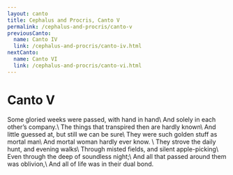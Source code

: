 ```yaml
---
layout: canto
title: Cephalus and Procris, Canto V
permalink: /cephalus-and-procris/canto-v
previousCanto:
  name: Canto IV
  link: /cephalus-and-procris/canto-iv.html
nextCanto:
  name: Canto VI
  link: /cephalus-and-procris/canto-vi.html
---
```


# Canto V
Some gloried weeks were passed, with hand in hand\\
And solely in each other’s company.\\
The things that transpired then are hardly known\\
And little guessed at, but still we can be sure\\
They were such golden stuff as mortal man\\
And mortal woman hardly ever know. \\
They strove the daily hunt, and evening walks\\
Through misted fields, and silent apple-picking\\
Even through the deep of soundless night;\\
And all that passed around them was oblivion,\\
And all of life was in their dual bond.